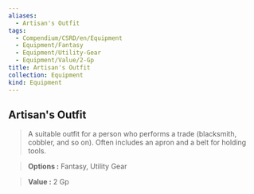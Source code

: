 ```yaml
---
aliases:
  - Artisan's Outfit
tags:
  - Compendium/CSRD/en/Equipment
  - Equipment/Fantasy
  - Equipment/Utility-Gear
  - Equipment/Value/2-Gp
title: Artisan's Outfit
collection: Equipment
kind: Equipment
---
```

## Artisan's Outfit    
    
>A suitable outfit for a person who performs a trade (blacksmith, cobbler, and so on). Often includes an apron and a belt for holding tools.    
> **Options :** Fantasy, Utility Gear    
> **Value :** 2 Gp
